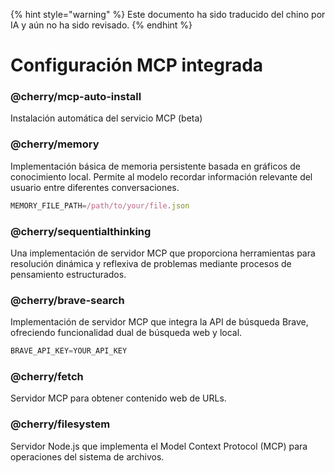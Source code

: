 
{% hint style="warning" %}
Este documento ha sido traducido del chino por IA y aún no ha sido revisado.
{% endhint %}

# Configuración MCP integrada

### @cherry/mcp-auto-install

Instalación automática del servicio MCP (beta)

### @cherry/memory

Implementación básica de memoria persistente basada en gráficos de conocimiento local. Permite al modelo recordar información relevante del usuario entre diferentes conversaciones.

```typescript
MEMORY_FILE_PATH=/path/to/your/file.json
```

### @cherry/sequentialthinking

Una implementación de servidor MCP que proporciona herramientas para resolución dinámica y reflexiva de problemas mediante procesos de pensamiento estructurados.

### @cherry/brave-search

Implementación de servidor MCP que integra la API de búsqueda Brave, ofreciendo funcionalidad dual de búsqueda web y local.

```typescript
BRAVE_API_KEY=YOUR_API_KEY
```

### @cherry/fetch

Servidor MCP para obtener contenido web de URLs.

### @cherry/filesystem

Servidor Node.js que implementa el Model Context Protocol (MCP) para operaciones del sistema de archivos.